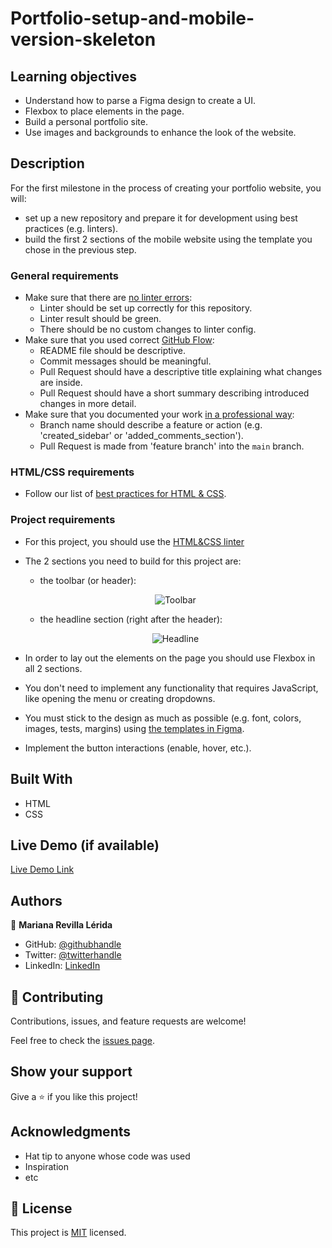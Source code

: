 # Portfolio-setup-and-mobile-version-skeleton

## Learning objectives
- Understand how to parse a Figma design to create a UI.
- Flexbox to place elements in the page.
- Build a personal portfolio site.
- Use images and backgrounds to enhance the look of the website.

## Description

For the first milestone in the process of creating your portfolio website, you will:

- set up a new repository and prepare it for development using best practices (e.g. linters).
- build the first 2 sections of the mobile website using the template you chose in the previous step.


### General requirements

- Make sure that there are [no linter errors](https://github.com/microverseinc/linters-config):
    - Linter should be set up correctly for this repository.
    - Linter result should be green.
    - There should be no custom changes to linter config.
- Make sure that you used correct [GitHub Flow](https://github.com/microverseinc/curriculum-transversal-skills/blob/main/git-github/articles/github_flow.md):
    - README file should be descriptive.
    - Commit messages should be meaningful.
    - Pull Request should have a descriptive title explaining what changes are inside.
    - Pull Request should have a short summary describing introduced changes in more detail.
- Make sure that you documented your work [in a professional way](https://github.com/microverseinc/curriculum-transversal-skills/blob/main/documentation/articles/professional_repo_rules.md):
    - Branch name should describe a feature or action (e.g. 'created_sidebar' or 'added_comments_section').
    - Pull Request is made from 'feature branch' into the `main` branch.


### HTML/CSS requirements

- Follow our list of [best practices for HTML & CSS](https://github.com/microverseinc/curriculum-html-css/blob/main/articles/html_css_best_practices.md).

### Project requirements
- For this project, you should use the [HTML&CSS linter](https://github.com/microverseinc/linters-config/tree/master/html-css)
- The 2 sections you need to build for this project are:

    - the toolbar (or header):
    <p align="center">
     <img src="./images/m1_setup/toolbar-mobile.png" alt="Toolbar" />
    </p>

    - the headline section (right after the header):
    <p align="center">
      <img src="./images/m1_setup/headline-mobile.png" alt="Headline" />
    </p>
    
- In order to lay out the elements on the page you should use Flexbox in all 2 sections.
- You don't need to implement any functionality that requires JavaScript, like opening the menu or creating dropdowns.
- You must stick to the design as much as possible (e.g. font, colors, images, tests, margins) using [the templates in Figma](https://www.figma.com/file/l7SqJ3ZfkAKih9sFxvWSR4/Microverse-Student-Project-1?node-id=0%3A1).
- Implement the button interactions (enable, hover, etc.).

## Built With

- HTML
- CSS

## Live Demo (if available)

[Live Demo Link](https://marurevi.github.io/Portfolio-setup-and-mobile-version-skeleton/)

## Authors

👤 **Mariana Revilla Lérida**

- GitHub: [@githubhandle](https://github.com/marurevi)
- Twitter: [@twitterhandle](https://twitter.com/MaruRevilla)
- LinkedIn: [LinkedIn](https://linkedin.com/in/mariana-revilla-lérida-a12aba143)

## 🤝 Contributing

Contributions, issues, and feature requests are welcome!

Feel free to check the [issues page](../../issues/).

## Show your support

Give a ⭐️ if you like this project!

## Acknowledgments

- Hat tip to anyone whose code was used
- Inspiration
- etc

## 📝 License

This project is [MIT](./MIT.md) licensed.
